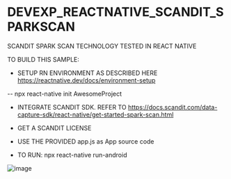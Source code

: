 # DEVEXP_REACTNATIVE_SCANDIT_SPARKSCAN
SCANDIT SPARK SCAN TECHNOLOGY TESTED IN REACT NATIVE

TO BUILD THIS SAMPLE:

- SETUP RN ENVIRONMENT AS DESCRIBED HERE https://reactnative.dev/docs/environment-setup

-- npx react-native init AwesomeProject

- INTEGRATE SCANDIT SDK. REFER TO https://docs.scandit.com/data-capture-sdk/react-native/get-started-spark-scan.html

- GET A SCANDIT LICENSE 

- USE THE PROVIDED app.js as App source code

- TO RUN: npx react-native run-android

![image](https://user-images.githubusercontent.com/11386676/218126997-6407e24f-5b9e-4953-8593-ad10f973bc1f.png)

